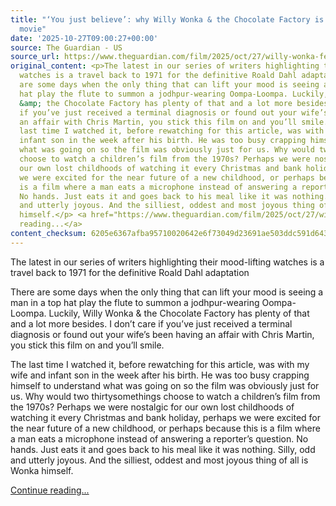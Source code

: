 ```yaml
---
title: "‘You just believe’: why Willy Wonka & the Chocolate Factory is my feelgood
  movie"
date: '2025-10-27T09:00:27+00:00'
source: The Guardian - US
source_url: https://www.theguardian.com/film/2025/oct/27/willy-wonka-feelgood-movie
original_content: <p>The latest in our series of writers highlighting their mood-lifting
  watches is a travel back to 1971 for the definitive Roald Dahl adaptation</p><p>There
  are some days when the only thing that can lift your mood is seeing a man in a top
  hat play the flute to summon a jodhpur-wearing Oompa-Loompa. Luckily, Willy Wonka
  &amp; the Chocolate Factory has plenty of that and a lot more besides. I don’t care
  if you’ve just received a terminal diagnosis or found out your wife’s been having
  an affair with Chris Martin, you stick this film on and you’ll smile.</p><p>The
  last time I watched it, before rewatching for this article, was with my wife and
  infant son in the week after his birth. He was too busy crapping himself to understand
  what was going on so the film was obviously just for us. Why would two thirtysomethings
  choose to watch a children’s film from the 1970s? Perhaps we were nostalgic for
  our own lost childhoods of watching it every Christmas and bank holiday, perhaps
  we were excited for the near future of a new childhood, or perhaps because this
  is a film where a man eats a microphone instead of answering a reporter’s question.
  No hands. Just eats it and goes back to his meal like it was nothing. Silly, odd
  and utterly joyous. And the silliest, oddest and most joyous thing of all is Wonka
  himself.</p> <a href="https://www.theguardian.com/film/2025/oct/27/willy-wonka-feelgood-movie">Continue
  reading...</a>
content_checksum: 6205e6367afba95710020642e6f73049d23691ae503ddc591d6437d284763023
---
```


The latest in our series of writers highlighting their mood-lifting watches is a travel back to 1971 for the definitive Roald Dahl adaptation

There are some days when the only thing that can lift your mood is seeing a man in a top hat play the flute to summon a jodhpur-wearing Oompa-Loompa. Luckily, Willy Wonka & the Chocolate Factory has plenty of that and a lot more besides. I don’t care if you’ve just received a terminal diagnosis or found out your wife’s been having an affair with Chris Martin, you stick this film on and you’ll smile.

The last time I watched it, before rewatching for this article, was with my wife and infant son in the week after his birth. He was too busy crapping himself to understand what was going on so the film was obviously just for us. Why would two thirtysomethings choose to watch a children’s film from the 1970s? Perhaps we were nostalgic for our own lost childhoods of watching it every Christmas and bank holiday, perhaps we were excited for the near future of a new childhood, or perhaps because this is a film where a man eats a microphone instead of answering a reporter’s question. No hands. Just eats it and goes back to his meal like it was nothing. Silly, odd and utterly joyous. And the silliest, oddest and most joyous thing of all is Wonka himself.

 [Continue reading...](https://www.theguardian.com/film/2025/oct/27/willy-wonka-feelgood-movie)